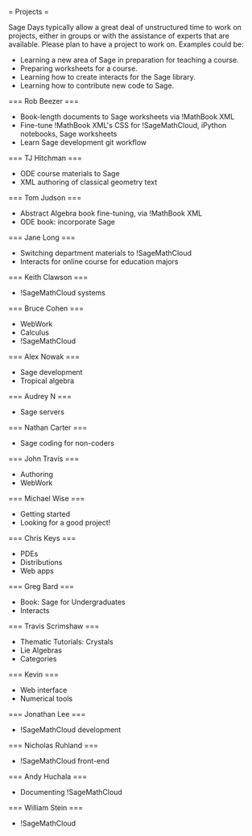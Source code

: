 = Projects =

Sage Days typically allow a great deal of unstructured time to work on projects, either in groups or with the assistance of experts that are available.  Please plan to have a project to work on.  Examples could be:

 * Learning a new area of Sage in preparation for teaching a course.
 * Preparing worksheets for a course.
 * Learning how to create interacts for the Sage library.
 * Learning how to contribute new code to Sage.

=== Rob Beezer ===
 *  Book-length documents to Sage worksheets via !MathBook XML
 *  Fine-tune !MathBook XML's CSS for !SageMathCloud, iPython notebooks, Sage worksheets
 *  Learn Sage development git workflow

=== TJ Hitchman ===
 *  ODE course materials to Sage
 *  XML authoring of classical geometry text

=== Tom Judson ===
 *  Abstract Algebra book fine-tuning, via !MathBook XML
 *  ODE book: incorporate Sage

=== Jane Long ===
 *  Switching department materials to !SageMathCloud
 *  Interacts for online course for education majors

=== Keith Clawson ===
 *  !SageMathCloud systems

=== Bruce Cohen ===
 *  WebWork
 *  Calculus
 *  !SageMathCloud

=== Alex Nowak ===
 *  Sage development 
 *  Tropical algebra

=== Audrey N ===
 *  Sage servers

=== Nathan Carter ===
 *  Sage coding for non-coders

=== John Travis ===
 *  Authoring
 *  WebWork

=== Michael Wise ===
 *  Getting started
 *  Looking for a good project!

=== Chris Keys ===
 *  PDEs
 *  Distributions
 *  Web apps

=== Greg Bard ===
 *  Book: Sage for Undergraduates
 *  Interacts

=== Travis Scrimshaw ===
 *  Thematic Tutorials: Crystals
 *  Lie Algebras
 *  Categories

=== Kevin ===
 *  Web interface
 *  Numerical tools

=== Jonathan Lee ===
 *  !SageMathCloud development

=== Nicholas Ruhland ===
 *  !SageMathCloud front-end

=== Andy Huchala ===
 *  Documenting !SageMathCloud

=== William Stein ===
 *  !SageMathCloud
